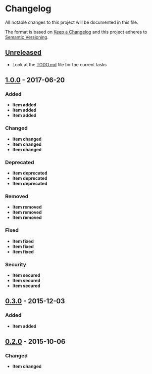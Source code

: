 # Changelog

All notable changes to this project will be documented in this file.

The format is based on [Keep a Changelog](http://keepachangelog.com/en/1.0.0/)
and this project adheres to [Semantic Versioning](http://semver.org/spec/v2.0.0.html).

## [Unreleased]

- Look at the [TODO.md](docs/TODO.md) file for the current tasks

## **[1.0.0] - 2017-06-20**

### Added

- **Item added**
- **Item added**
- **Item added**

### Changed

- **Item changed**
- **Item changed**
- **Item changed**

### Deprecated

- **Item deprecated**
- **Item deprecated**
- **Item deprecated**

### Removed

- **Item removed**
- **Item removed**
- **Item removed**

### Fixed

- **Item fixed**
- **Item fixed**
- **Item fixed**

### Security

- **Item secured**
- **Item secured**
- **Item secured**

## **[0.3.0] - 2015-12-03**

### Added

- **Item added**

## **[0.2.0] - 2015-10-06**

### Changed

- **Item changed**

<!-- Change these -->
[Unreleased]: https://github.com/olivierlacan/keep-a-changelog/compare/v1.0.0...HEAD
[1.0.0]: https://github.com/olivierlacan/keep-a-changelog/compare/v0.3.0...v1.0.0
[0.3.0]: https://github.com/olivierlacan/keep-a-changelog/compare/v0.2.0...v0.3.0
[0.2.0]: https://github.com/olivierlacan/keep-a-changelog/compare/v0.1.0...v0.2.0
